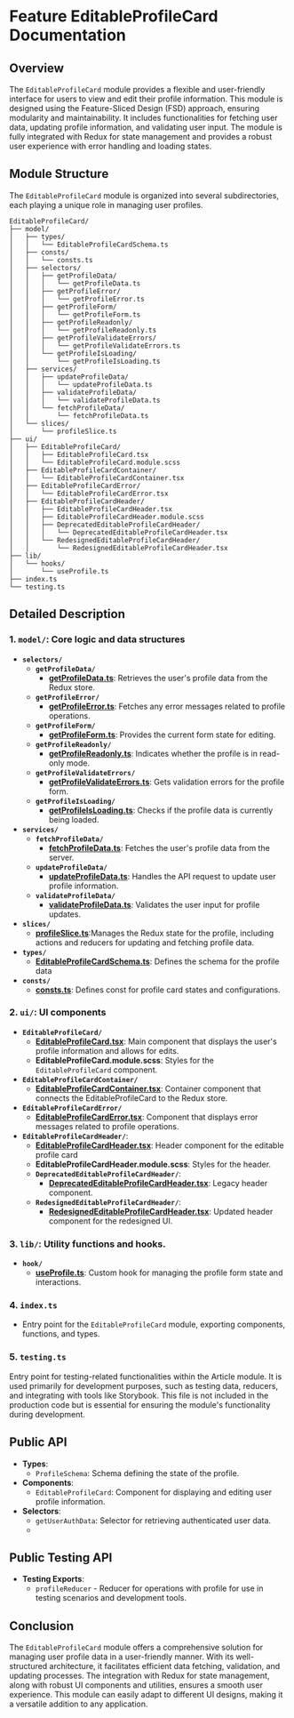 # Feature EditableProfileCard  Documentation

## Overview

The `EditableProfileCard` module provides a flexible and user-friendly interface for users to view and edit their profile information. This module is designed using the Feature-Sliced Design (FSD) approach, ensuring modularity and maintainability. It includes functionalities for fetching user data, updating profile information, and validating user input. The module is fully integrated with Redux for state management and provides a robust user experience with error handling and loading states.

## Module Structure

The `EditableProfileCard` module is organized into several subdirectories, each playing a unique role in managing user profiles.

```text
EditableProfileCard/
├── model/
│   ├── types/
│   │   └── EditableProfileCardSchema.ts
│   ├── consts/
│   │   └── consts.ts
│   ├── selectors/
│   │   ├── getProfileData/
│   │   │   └── getProfileData.ts
│   │   ├── getProfileError/
│   │   │   └── getProfileError.ts
│   │   ├── getProfileForm/
│   │   │   └── getProfileForm.ts
│   │   ├── getProfileReadonly/
│   │   │   └── getProfileReadonly.ts
│   │   ├── getProfileValidateErrors/
│   │   │   └── getProfileValidateErrors.ts
│   │   └── getProfileIsLoading/
│   │       └── getProfileIsLoading.ts
│   ├── services/
│   │   ├── updateProfileData/
│   │   │   └── updateProfileData.ts
│   │   ├── validateProfileData/
│   │   │   └── validateProfileData.ts
│   │   └── fetchProfileData/
│   │       └── fetchProfileData.ts
│   └── slices/
│       └── profileSlice.ts
├── ui/
│   ├── EditableProfileCard/
│   │   ├── EditableProfileCard.tsx
│   │   └── EditableProfileCard.module.scss
│   ├── EditableProfileCardContainer/
│   │   └── EditableProfileCardContainer.tsx
│   ├── EditableProfileCardError/
│   │   └── EditableProfileCardError.tsx
│   ├── EditableProfileCardHeader/
│   │   ├── EditableProfileCardHeader.tsx
│   │   ├── EditableProfileCardHeader.module.scss
│   │   ├── DeprecatedEditableProfileCardHeader/
│   │   │   └── DeprecatedEditableProfileCardHeader.tsx
│   │   └── RedesignedEditableProfileCardHeader/
│   │       └── RedesignedEditableProfileCardHeader.tsx
├── lib/
│   └── hooks/
│       └── useProfile.ts
├── index.ts
└── testing.ts
```
## Detailed Description

### 1. `model/`: Core logic and data structures 

- **`selectors/`**
    - **`getProfileData/`**
        - [**getProfileData.ts**](./model/selectors/getProfileData/README.md):  Retrieves the user's profile data from the Redux store.
    - **`getProfileError/`**
        - [**getProfileError.ts**](./model/selectors/getProfileError/README.md):  Fetches any error messages related to profile operations.
    - **`getProfileForm/`**
        - [**getProfileForm.ts**](./model/selectors/getProfileForm/README.md):   Provides the current form state for editing.
    - **`getProfileReadonly/`**
        - [**getProfileReadonly.ts**](./model/selectors/getProfileReadonly/README.md):   Indicates whether the profile is in read-only mode.
    - **`getProfileValidateErrors/`**
        - [**getProfileValidateErrors.ts**](./model/selectors/getProfileValidateErrors/README.md):  Gets validation errors for the profile form.
    - **`getProfileIsLoading/`**
        - [**getProfileIsLoading.ts**](./model/selectors/getProfileIsLoading/README.md): Checks if the profile data is currently being loaded.
- **`services/`**
    - **`fetchProfileData/`**
        - [**fetchProfileData.ts**](./model/services/fetchProfileData/README.md): Fetches the user's profile data from the server.
    - **`updateProfileData/`**
        - [**updateProfileData.ts**](model/services/updateUserProfileThunk/README.md): Handles the API request to update user profile information.
    - **`validateProfileData/`**
        - [**validateProfileData.ts**](./model/services/validateProfileData/README.md): Validates the user input for profile updates.
- **`slices/`**
    - [**profileSlice.ts**](model/slices/README.md):Manages the Redux state for the profile, including actions and reducers for updating and fetching profile data.
- **`types/`**
    - [**EditableProfileCardSchema.ts**](./model/types/editableProfileCardSchema.ts): Defines the schema for the profile data
- **`consts/`**
    - [**consts.ts**](./model/consts/README.md): Defines const for profile card states and configurations.

### 2. `ui/`: UI components 

- **`EditableProfileCard/`**
    - [**EditableProfileCard.tsx**](./ui/EditableProfileCard/README.md): Main component that displays the user's profile information and allows for edits.
    - **EditableProfileCard.module.scss**: Styles for the `EditableProfileCard` component.
- **`EditableProfileCardContainer/`**
    - [**EditableProfileCardContainer.tsx**](./ui/EditableProfileCardContainer/README.md): Container component that connects the EditableProfileCard to the Redux store.
- **`EditableProfileCardError/`**
    - [**EditableProfileCardError.tsx**](./ui/EditableProfileCardError/README.md): Component that displays error messages related to profile operations.
- **`EditableProfileCardHeader/`**:
    - [**EditableProfileCardHeader.tsx**](./ui/EditableProfileCardHeader/README.md): Header component for the editable profile card
    - **EditableProfileCardHeader.module.scss**: Styles for the header.
    - **`DeprecatedEditableProfileCardHeader/`**:
      - [**DeprecatedEditableProfileCardHeader.tsx**](./ui/EditableProfileCardHeader/DeprecatedEditableProfileCardHeader/README.md): Legacy header component.
    - **`RedesignedEditableProfileCardHeader/`**:
      -  [**RedesignedEditableProfileCardHeader.tsx**](./ui/EditableProfileCardHeader/RedesignedEditableProfileCardHeader/README.md): Updated header component for the redesigned UI.

### 3. `lib/`:  Utility functions and hooks.
- **`hook/`**
    - [**useProfile.ts**](lib/hooks/useProfile/README.md):  Custom hook for managing the profile form state and interactions.
### 4. `index.ts`
- Entry point for the `EditableProfileCard` module, exporting components, functions, and types.

### 5. `testing.ts`

Entry point for testing-related functionalities within the Article module. It is used primarily for development purposes, such as testing data, reducers, and integrating with tools like Storybook. This file is not included in the production code but is essential for ensuring the module's functionality during development.


## Public API

- **Types**:
    - `ProfileSchema`: Schema defining the state of the profile.
- **Components**:
    - `EditableProfileCard`: Component for displaying and editing user profile information.
- **Selectors**:
    - `getUserAuthData`: Selector for retrieving authenticated user data.
    - 
## Public Testing API
- **Testing Exports**:
    - `profileReducer` - Reducer for operations with profile for use in testing scenarios and development tools.

## Conclusion
The `EditableProfileCard` module offers a comprehensive solution for managing user profile data in a user-friendly manner. With its well-structured architecture, it facilitates efficient data fetching, validation, and updating processes. The integration with Redux for state management, along with robust UI components and utilities, ensures a smooth user experience. This module can easily adapt to different UI designs, making it a versatile addition to any application.
